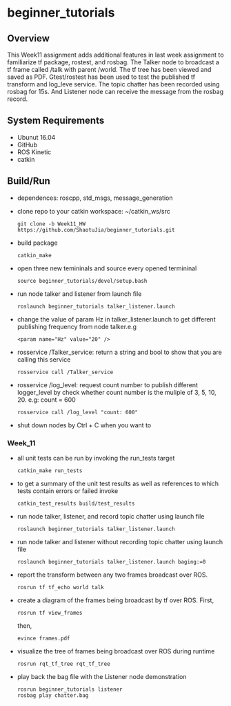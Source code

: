 # beginner_tutorials

## Overview
This Week11 assignment adds additional features in last week assignment to familiarize tf package, rostest, and rosbag. The Talker node to broadcast a tf frame called /talk with parent /world. The tf tree has been viewed and saved as PDF. Gtest/rostest has been used to test the published tf transform and log_leve service. The topic chatter has been recorded using rosbag for 15s. And Listener node can receive the message from the rosbag record. 
## System Requirements
- Ubunut 16.04
- GitHub
- ROS Kinetic
- catkin
## Build/Run
- dependences: roscpp, std_msgs, message_generation

- clone repo to your catkin workspace: ~/catkin_ws/src
  ```
  git clone -b Week11_HW https://github.com/ShaotuJia/beginner_tutorials.git 
  ```
- build package
  ```
  catkin_make
  ```
- open three new temininals and source every opened termininal
  ```
  source beginner_tutorials/devel/setup.bash
  ```
- run node talker and listener from launch file
  ```
  roslaunch beginner_tutorials talker_listener.launch
  ```
- change the value of param Hz in talker_listener.launch to get different publishing frequency from node talker.e.g 
  ```
  <param name="Hz" value="20" />
  ```
- rosservice /Talker_service: return a string and bool to show that you are calling this service
  ```
  rosservice call /Talker_service
  ```
- rosservice /log_level: request count number to publish different logger_level by check whether count number is the muliple of 3, 5, 10, 20. e.g: count = 600
  ```
  rosservice call /log_level "count: 600"
  ```
- shut down nodes by Ctrl + C when you want to 
### Week_11
- all unit tests can be run by invoking the run_tests target
  ```
  catkin_make run_tests
  ```
- to get a summary of the unit test results as well as references to which tests contain errors or failed invoke
  ```
  catkin_test_results build/test_results
  ```
- run node talker, listener, and record topic chatter using launch file 
  ```
  roslaunch beginner_tutorials talker_listener.launch 
  ```
- run node talker and listener without recording topic chatter using launch file
  ```
  roslaunch beginner_tutorials talker_listener.launch baging:=0
  ```
- report the transform between any two frames broadcast over ROS.
  ```
  rosrun tf tf_echo world talk
  ```
- create a diagram of the frames being broadcast by tf over ROS.
  First, 
  ```
  rosrun tf view_frames
  ```
  then, 
  ```
  evince frames.pdf
  ```
- visualize the tree of frames being broadcast over ROS during runtime
  ```
  rosrun rqt_tf_tree rqt_tf_tree
  ```
- play back the bag file with the Listener node demonstration
  ```
  rosrun beginner_tutorials listener
  rosbag play chatter.bag
  ```
  


